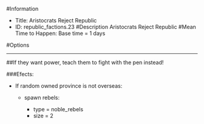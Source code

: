 #Information
 - Title: Aristocrats Reject Republic
 - ID: republic_factions.23
#Description
Aristocrats Reject Republic
#Mean Time to Happen:
Base time = 1 days

#Options

___
##If they want power, teach them to fight with the pen instead!

###Efects:<ul><li>If random owned province is not overseas:</li><ul><li>spawn rebels:</li><ul><li>type = noble_rebels</li><li>size = 2</li></ul></ul></ul>
